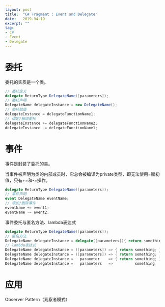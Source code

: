 ```yaml
---
layout: post
title:  "C# Fragment : Event and Delegate"
date:   2019-04-19
excerpt: ""
tag:
- C#
- Event
- Delegate
---
```


# 委托

委托的实质是一个类。

```c#
// 委托定义
delegate ReturnType DelegateName([parameters]);
// 委托声明
DelegateName delegateInstance = new DelegateName();
// 委托赋值
delegateInstance = delegateFunctionName1;
// 绑定/解绑委托
delegateInstance += delegateFunctionName2;
delegateInstance -= delegateFunctionName1;
```

# 事件

事件是封装了委托的类。

当事件被声明为类的内部成员时，它总会被编译为private类型，即无法使用=赋初值，只有+=和-=操作。

```c#
delegate ReturnType DelegateName([parameters]);
// 事件声明
event DelegateName eventName;
// 添加/删除事件
eventName += event1;
eventName -= event2;
```

事件委托与匿名方法、lambda表达式

```c#
delegate ReturnType DelegateName([parameters]);
// 匿名方法
DelegateName delegateInstance = delegate([parameters]){ return something; };
// lambda表达式
DelegateName delegateInstance = ([parameters]) => { return something; };
DelegateName delegateInstance = ([parameters]) => { return something; };
DelegateName delegateInstance =   parameter    => { return something; };
DelegateName delegateInstance =   parameters   =>          something   ;
```

# 应用

Observer Pattern（观察者模式）